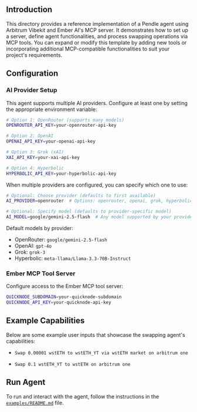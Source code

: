 ## Introduction

This directory provides a reference implementation of a Pendle agent using Arbitrum Vibekit and Ember AI's MCP server. It demonstrates how to set up a server, define agent functionalities, and process swapping operations via MCP tools. You can expand or modify this template by adding new tools or incorporating additional MCP-compatible functionalities to suit your project's requirements.

## Configuration

### AI Provider Setup

This agent supports multiple AI providers. Configure at least one by setting the appropriate environment variable:

```bash
# Option 1: OpenRouter (supports many models)
OPENROUTER_API_KEY=your-openrouter-api-key

# Option 2: OpenAI
OPENAI_API_KEY=your-openai-api-key

# Option 3: Grok (xAI)
XAI_API_KEY=your-xai-api-key

# Option 4: Hyperbolic
HYPERBOLIC_API_KEY=your-hyperbolic-api-key
```

When multiple providers are configured, you can specify which one to use:

```bash
# Optional: Choose provider (defaults to first available)
AI_PROVIDER=openrouter  # Options: openrouter, openai, grok, hyperbolic

# Optional: Specify model (defaults to provider-specific model)
AI_MODEL=google/gemini-2.5-flash  # Any model supported by your provider
```

Default models by provider:

- OpenRouter: `google/gemini-2.5-flash`
- OpenAI: `gpt-4o`
- Grok: `grok-3`
- Hyperbolic: `meta-llama/Llama-3.3-70B-Instruct`

### Ember MCP Tool Server

Configure access to the Ember MCP tool server:

```bash
QUICKNODE_SUBDOMAIN=your-quicknode-subdomain
QUICKNODE_API_KEY=your-quicknode-api-key
```

## Example Capabilities

Below are some example user inputs that showcase the swapping agent's capabilities:

- `Swap 0.00001 wstETH to wstETH_YT via wstETH market on arbitrum one`

- `Swap 0.1 wstETH_YT to wstETH on arbitrum one`

## Run Agent

To run and interact with the agent, follow the instructions in the [`examples/README.md`](https://github.com/EmberAGI/arbitrum-vibekit/blob/main/typescript/examples/README.md) file.
